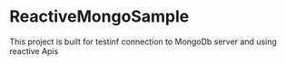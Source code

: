 # ReactiveMongoSample

This project is built for testinf connection to MongoDb server and using reactive Apis
